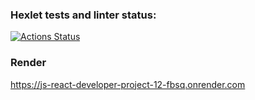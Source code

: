 ### Hexlet tests and linter status:
[![Actions Status](https://github.com/pavel203/js-react-developer-project-12/actions/workflows/hexlet-check.yml/badge.svg)](https://github.com/pavel203/js-react-developer-project-12/actions)

### Render
https://js-react-developer-project-12-fbsq.onrender.com